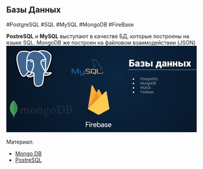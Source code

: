## **Базы Данных**
#PostgreSQL #SQL #MySQL #MongoDB #FireBase

**PostreSQL** и **MySQL** выступают в качестве БД, которые построены на языке SQL. MongoDB же построен на файловом взаимодействии (JSON)
![](_png/ee7a155b3569e54e25026818df742fd0.png)

Материал:
- [Mongo DB](../../Development/DB/Mongo%20DB.md)
- [PostreSQL](../../Development/BackEnd/PostgreSQL/PostreSQL.md)